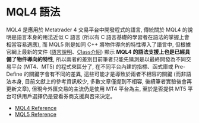 # MQL4 語法
MQL4 是應用於 Metatrader 4 交易平台中開發程式的語言, 傳統關於 MQL4 的說明是語言本身的用法近似 C 語言 (所以有 C 語言基礎的學習者在語法的掌握上會相當容易適應), 而 MQL5 則是如同 C++ 將物件導向的特性導入了語言中, 但根據官網上最新的文件 ([語言說明](https://docs.mql4.com/basis)、[Class介紹](https://docs.mql4.com/basis/types/classes)) 顯示 **MQL4 的語法支援上也是已經具備了物件導向的特性**, 所以兩者的差別目前筆者只能先猜測是以最終開發為不同交易平台 (MT4、MT5) 的程式來區分了, 在不同平台內建的指標、函式庫或 Pre-Define 的關鍵字會有不同的差異, 這些可能才是導致於兩者不相容的關鍵 (而非語法本身, 目前文獻上的參考資訊較少, 多數文章僅提到不相容, 後續筆者實驗後會再更新文章), 但現今外匯交易的主流仍是使用 MT4 平台為主, 至於是否提供 MT5 平台可供用戶選擇仍是要看券商支援與否來決定。

* [MQL4 Reference](https://docs.mql4.com/)
* [MQL5 Reference](https://www.mql5.com/en/docs)